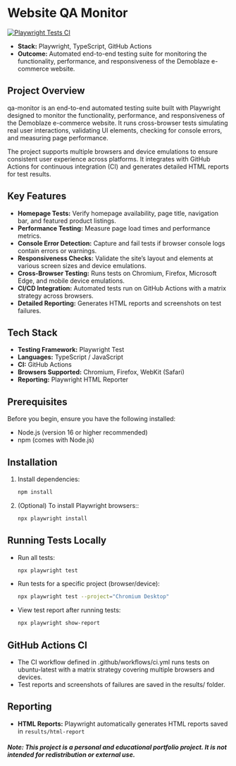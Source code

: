 # Website QA Monitor

[![Playwright Tests CI](https://github.com/Inbar-kr/website-qa-monitor/actions/workflows/ci.yml/badge.svg)](https://github.com/Inbar-kr/website-qa-monitor/actions/workflows/ci.yml)

* **Stack:** Playwright, TypeScript, GitHub Actions
* **Outcome:** Automated end-to-end testing suite for monitoring the functionality, performance, and responsiveness of the Demoblaze e-commerce website.

## Project Overview
qa-monitor is an end-to-end automated testing suite built with Playwright designed to monitor the functionality, performance, and responsiveness of the Demoblaze e-commerce website. It runs cross-browser tests simulating real user interactions, validating UI elements, checking for console errors, and measuring page performance.

The project supports multiple browsers and device emulations to ensure consistent user experience across platforms. It integrates with GitHub Actions for continuous integration (CI) and generates detailed HTML reports for test results.

## Key Features
- **Homepage Tests:** Verify homepage availability, page title, navigation bar, and featured product listings.
- **Performance Testing:** Measure page load times and performance metrics.
- **Console Error Detection:** Capture and fail tests if browser console logs contain errors or warnings.
- **Responsiveness Checks:** Validate the site’s layout and elements at various screen sizes and device emulations.
- **Cross-Browser Testing:** Runs tests on Chromium, Firefox, Microsoft Edge, and mobile device emulations.
- **CI/CD Integration:** Automated tests run on GitHub Actions with a matrix strategy across browsers.
- **Detailed Reporting:** Generates HTML reports and screenshots on test failures.

## Tech Stack
- **Testing Framework:** Playwright Test  
- **Languages:** TypeScript / JavaScript  
- **CI:** GitHub Actions  
- **Browsers Supported:** Chromium, Firefox, WebKit (Safari)  
- **Reporting:** Playwright HTML Reporter  

## Prerequisites
Before you begin, ensure you have the following installed:
- Node.js (version 16 or higher recommended)
- npm (comes with Node.js)

## Installation
1. Install dependencies:
    ```bash
   npm install
3. (Optional) To install Playwright browsers::
    ```bash
   npx playwright install
## Running Tests Locally
- Run all tests:
    ```bash
   npx playwright test
- Run tests for a specific project (browser/device):
    ```bash
   npx playwright test --project="Chromium Desktop"
- View test report after running tests:
    ```bash
   npx playwright show-report
## GitHub Actions CI
- The CI workflow defined in .github/workflows/ci.yml runs tests on ubuntu-latest with a matrix strategy covering multiple browsers and devices.
- Test reports and screenshots of failures are saved in the results/ folder.
## Reporting
- **HTML Reports:** Playwright automatically generates HTML reports saved in `results/html-report`

##### Note: This project is a personal and educational portfolio project. It is not intended for redistribution or external use.